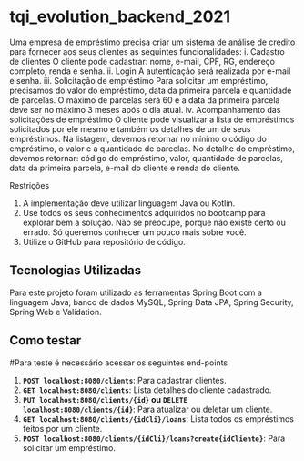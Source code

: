 # tqi_evolution_backend_2021

Uma empresa de empréstimo precisa criar um sistema de análise de crédito para fornecer aos seus clientes as seguintes funcionalidades:
i. Cadastro de clientes
    O cliente pode cadastrar: nome, e-mail, CPF, RG, endereço completo, renda e senha.
ii. Login
    A autenticação será realizada por e-mail e senha.
iii. Solicitação de empréstimo
    Para solicitar um empréstimo, precisamos do valor do empréstimo, data da primeira parcela e quantidade de parcelas.
    O máximo de parcelas será 60 e a data da primeira parcela deve ser no máximo 3 meses após o dia atual.
iv. Acompanhamento das solicitações de empréstimo
    O cliente pode visualizar a lista de empréstimos solicitados por ele mesmo e também os detalhes de um de seus empréstimos.
    Na listagem, devemos retornar no mínimo o código do empréstimo, o valor e a quantidade de parcelas.
    No detalhe do empréstimo, devemos retornar: código do empréstimo, valor, quantidade de parcelas, data da primeira parcela, e-mail do cliente e renda do cliente.

Restrições
1. A implementação deve utilizar linguagem Java ou Kotlin.
2. Use todos os seus conhecimentos adquiridos no bootcamp para explorar bem a solução. Não se preocupe, porque não existe certo ou errado. Só queremos conhecer um pouco mais sobre você.
3. Utilize o GitHub para repositório de código.

## Tecnologias Utilizadas
Para este projeto foram utilizado as ferramentas Spring Boot com a linguagem Java, banco de dados MySQL, Spring Data JPA, Spring Security, Spring Web e Validation.

## Como testar
#Para teste é necessário acessar os seguintes end-points
1. **``POST localhost:8080/clients``**: Para cadastrar clientes.
2. **``GET localhost:8080/clients``**: Lista detalhes do cliente cadastrado.
3. **``PUT localhost:8080/clients/{id}`` ou ``DELETE localhost:8080/clients/{id}``**: Para atualizar ou deletar um cliente.
4. **``GET localhost:8080/clients/{idCli}/loans``**: Lista todos os empréstimos feitos por um cliente.
5. **``POST localhost:8080/clients/{idCli}/loans?create{idCliente}``**: Para solicitar um empréstimo.
